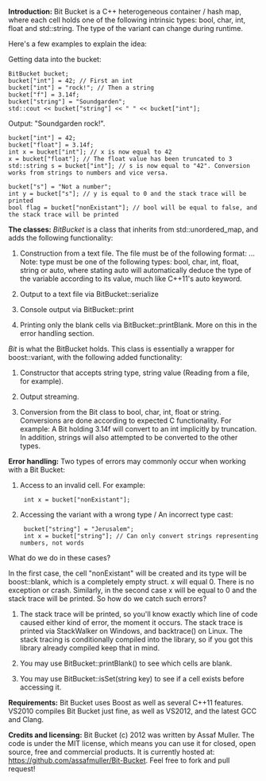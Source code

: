 **Introduction:**
Bit Bucket is a C++ heterogeneous container / hash map, where each cell holds one of the following intrinsic types: bool, char, int, float and std::string. The type of the variant can change during runtime.

Here's a few examples to explain the idea:

Getting data into the bucket:

	BitBucket bucket;
	bucket["int"] = 42; // First an int
	bucket["int"] = "rock!"; // Then a string
	bucket["f"] = 3.14f;
	bucket["string"] = "Soundgarden";
	std::cout << bucket["string"] << " " << bucket["int"];

Output: "Soundgarden rock!".

	bucket["int"] = 42;
	bucket["float"] = 3.14f;
	int x = bucket["int"]; // x is now equal to 42
	x = bucket["float"]; // The float value has been truncated to 3
	std::string s = bucket["int"]; // s is now equal to "42". Conversion works from strings to numbers and vice versa.

	bucket["s"] = "Not a number";
	int y = bucket["s"]; // y is equal to 0 and the stack trace will be printed
	bool flag = bucket["nonExistant"]; // bool will be equal to false, and the stack trace will be printed

**The classes:**
_BitBucket_ is a class that inherits from std::unordered_map, and adds the following functionality:

1. Construction from a text file. The file must be of the following format:
<type> <name> <value>
<type> <name> <value>
...
Note: type must be one of the following types: bool, char, int, float, string or auto, where stating auto will automatically deduce the type of the variable according to its value, much like C++11's auto keyword.

2. Output to a text file via BitBucket::serialize

3. Console output via BitBucket::print

4. Printing only the blank cells via BitBucket::printBlank. More on this in the error handling section.

_Bit_ is what the BitBucket holds. This class is essentially a wrapper for boost::variant, with the following added functionality:

1. Constructor that accepts string type, string value (Reading from a file, for example).

2. Output streaming.

3. Conversion from the Bit class to bool, char, int, float or string. Conversions are done according to expected C functionality. For example: A Bit holding 3.14f will convert to an int implicitly by truncation. In addition, strings will also attempted to be converted to the other types.


**Error handling:**
Two types of errors may commonly occur when working with a Bit Bucket:

1. Access to an invalid cell. For example:

        int x = bucket["nonExistant"];

2. Accessing the variant with a wrong type / An incorrect type cast:

        bucket["string"] = "Jerusalem";
        int x = bucket["string"]; // Can only convert strings representing numbers, not words


What do we do in these cases?

In the first case, the cell "nonExistant" will be created and its type will be boost::blank, which is a completely empty struct. x will equal 0. There is no exception or crash. Similarly, in the second case x will be equal to 0 and the stack trace will be printed. So how do we catch such errors?

1. The stack trace will be printed, so you'll know exactly which line of code caused either kind of error, the moment it occurs. The stack trace is printed via StackWalker on Windows, and backtrace() on Linux. The stack tracing is conditionally compiled into the library, so if you got this library already compiled keep that in mind.

2. You may use BitBucket::printBlank() to see which cells are blank.

3. You may use BitBucket::isSet(string key) to see if a cell exists before accessing it.

**Requirements:**
Bit Bucket uses Boost as well as several C++11 features. VS2010 compiles Bit Bucket just fine, as well as VS2012, and the latest GCC and Clang.

**Credits and licensing:**
Bit Bucket (c) 2012 was written by Assaf Muller. The code is under the MIT license, which means you can use it for closed, open source, free and commercial products. It is currently hosted at: https://github.com/assafmuller/Bit-Bucket. Feel free to fork and pull request!